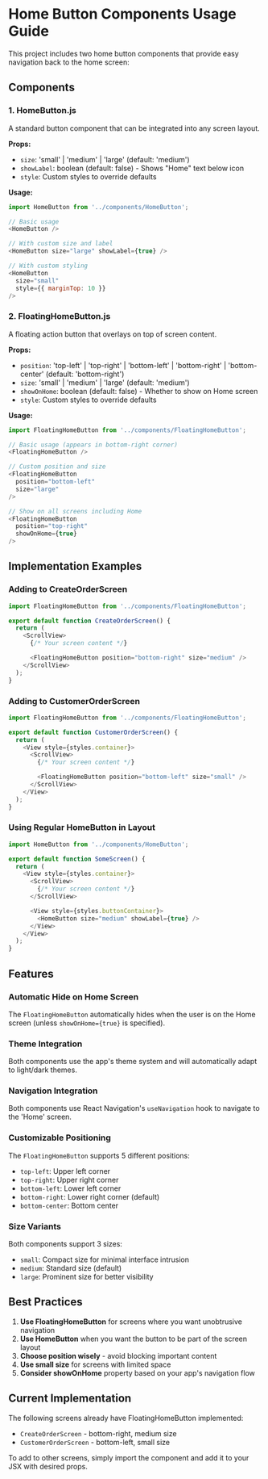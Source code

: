# Home Button Components Usage Guide

This project includes two home button components that provide easy navigation back to the home screen:

## Components

### 1. HomeButton.js
A standard button component that can be integrated into any screen layout.

**Props:**
- `size`: 'small' | 'medium' | 'large' (default: 'medium')
- `showLabel`: boolean (default: false) - Shows "Home" text below icon
- `style`: Custom styles to override defaults

**Usage:**
```javascript
import HomeButton from '../components/HomeButton';

// Basic usage
<HomeButton />

// With custom size and label
<HomeButton size="large" showLabel={true} />

// With custom styling
<HomeButton
  size="small"
  style={{ marginTop: 10 }}
/>
```

### 2. FloatingHomeButton.js
A floating action button that overlays on top of screen content.

**Props:**
- `position`: 'top-left' | 'top-right' | 'bottom-left' | 'bottom-right' | 'bottom-center' (default: 'bottom-right')
- `size`: 'small' | 'medium' | 'large' (default: 'medium')
- `showOnHome`: boolean (default: false) - Whether to show on Home screen
- `style`: Custom styles to override defaults

**Usage:**
```javascript
import FloatingHomeButton from '../components/FloatingHomeButton';

// Basic usage (appears in bottom-right corner)
<FloatingHomeButton />

// Custom position and size
<FloatingHomeButton
  position="bottom-left"
  size="large"
/>

// Show on all screens including Home
<FloatingHomeButton
  position="top-right"
  showOnHome={true}
/>
```

## Implementation Examples

### Adding to CreateOrderScreen
```javascript
import FloatingHomeButton from '../components/FloatingHomeButton';

export default function CreateOrderScreen() {
  return (
    <ScrollView>
      {/* Your screen content */}

      <FloatingHomeButton position="bottom-right" size="medium" />
    </ScrollView>
  );
}
```

### Adding to CustomerOrderScreen
```javascript
import FloatingHomeButton from '../components/FloatingHomeButton';

export default function CustomerOrderScreen() {
  return (
    <View style={styles.container}>
      <ScrollView>
        {/* Your screen content */}

        <FloatingHomeButton position="bottom-left" size="small" />
      </ScrollView>
    </View>
  );
}
```

### Using Regular HomeButton in Layout
```javascript
import HomeButton from '../components/HomeButton';

export default function SomeScreen() {
  return (
    <View style={styles.container}>
      <ScrollView>
        {/* Your screen content */}
      </ScrollView>

      <View style={styles.buttonContainer}>
        <HomeButton size="medium" showLabel={true} />
      </View>
    </View>
  );
}
```

## Features

### Automatic Hide on Home Screen
The `FloatingHomeButton` automatically hides when the user is on the Home screen (unless `showOnHome={true}` is specified).

### Theme Integration
Both components use the app's theme system and will automatically adapt to light/dark themes.

### Navigation Integration
Both components use React Navigation's `useNavigation` hook to navigate to the 'Home' screen.

### Customizable Positioning
The `FloatingHomeButton` supports 5 different positions:
- `top-left`: Upper left corner
- `top-right`: Upper right corner
- `bottom-left`: Lower left corner
- `bottom-right`: Lower right corner (default)
- `bottom-center`: Bottom center

### Size Variants
Both components support 3 sizes:
- `small`: Compact size for minimal interface intrusion
- `medium`: Standard size (default)
- `large`: Prominent size for better visibility

## Best Practices

1. **Use FloatingHomeButton** for screens where you want unobtrusive navigation
2. **Use HomeButton** when you want the button to be part of the screen layout
3. **Choose position wisely** - avoid blocking important content
4. **Use small size** for screens with limited space
5. **Consider showOnHome** property based on your app's navigation flow

## Current Implementation

The following screens already have FloatingHomeButton implemented:
- `CreateOrderScreen` - bottom-right, medium size
- `CustomerOrderScreen` - bottom-left, small size

To add to other screens, simply import the component and add it to your JSX with desired props.
